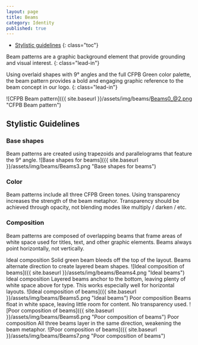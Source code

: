 ```yaml
---
layout: page
title: Beams
category: Identity
published: true
---
```


- [Stylistic guidelines](#stylistic-guidelines)
{: class="toc"}

<div class="content-67 content-first">

Beam patterns are a graphic background element that provide grounding and visual interest.
{: class="lead-in"}

Using overlaid shapes with 9&deg; angles and the full CFPB Green color palette, the beam pattern provides a bold and engaging graphic reference to the beam concept in our logo.
{: class="lead-in"}

</div>

<div class="content-33 content-last">

![CFPB Beam pattern]({{ site.baseurl }}/assets/img/beams/Beams0_@2.png "CFPB Beam pattern")

</div>

<h2 id="stylistic-guidelines">Stylistic Guidelines</h2>

<div class="content-100 content-first">

### Base shapes

</div>

<span class="content-25">
Beam patterns are created using
trapezoids and parallelograms that
feature the 9&deg; angle.
</span>
<span class="content-75">
![Base shapes for beams]({{ site.baseurl }}/assets/img/beams/Beams3.png "Base shapes for beams")
</span>

<div class="content-67 content-first">

### Color

Beam patterns include all three CFPB Green tones. Using transparency increases the strength of the beam metaphor. Transparency should be achieved through opacity, not blending modes like multiply / darken / etc.

</div>

<div class="content-33 content-last">

</div>

<div class="content-67 content-first">

### Composition
Beam patterns are composed of overlapping beams that frame areas of white space used for titles, text, and other graphic elements. Beams always point horizontally, not vertically.

</div>

<div class="content-33 content-last">

</div>

<span class="content-25">
Ideal composition  
Solid green beam bleeds off the top of the layout. Beams alternate direction to create layered beam shapes.
</span>
<span class="content-75">
![Ideal composition of beams]({{ site.baseurl }}/assets/img/beams/Beams4.png "Ideal beams")
</span>

<span class="content-25">
Ideal composition
Layered beams anchor to the bottom, leaving plenty of white space above for type. This works
especially well for horizontal layouts.
</span>
<span class="content-75">
![Ideal composition of beams]({{ site.baseurl }}/assets/img/beams/Beams5.png "Ideal beams")
</span>

<span class="content-25">
Poor composition  
Beams float in white space, leaving little room for content. No transparency used.
</span>
<span class="content-75">
![Poor composition of beams]({{ site.baseurl }}/assets/img/beams/Beams6.png "Poor composition of beams")
</span>

<span class="content-25">
Poor composition 
All three beams layer in the same direction, weakening the beam metaphor.
</span>
<span class="content-75">
![Poor composition of beams]({{ site.baseurl }}/assets/img/beams/Beams7.png "Poor composition of beams")
</span>